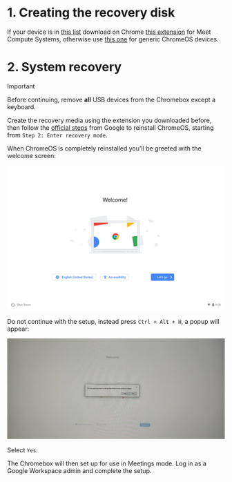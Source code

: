 # 1. Creating the recovery disk

If your device is in [this list](../meetHardwareDevices.md) download on Chrome [this extension](https://chrome.google.com/webstore/detail/meet-compute-system-recov/odkacekibiibhidpiopcmgbgebkeoced) for Meet Compute Systems, otherwise use [this one](https://chrome.google.com/webstore/detail/chromebook-recovery-utili/pocpnlppkickgojjlmhdmidojbmbodfm) for generic ChromeOS devices.

# 2. System recovery

> [!IMPORTANT]
> Before continuing, remove **all** USB devices from the Chromebox except a keyboard.

Create the recovery media using the extension you downloaded before, then follow the [official steps](https://support.google.com/a/answer/10562922?hl=en#zippy=%2Cstep-enter-recovery-mode) from Google to reinstall ChromeOS, starting from `Step 2: Enter recovery mode`.

When ChromeOS is completely reinstalled you'll be greeted with the welcome screen:

![alt text](../images/welcome.jpg)

Do not continue with the setup, instead press `Ctrl + Alt + H`, a popup will appear:

![alt text](../images/meet_mode.jpg)

Select `Yes`.

The Chromebox will then set up for use in Meetings mode. Log in as a Google Workspace admin and complete the setup.